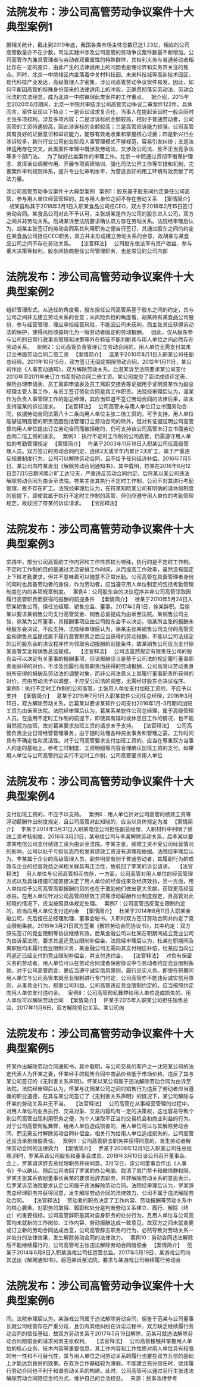# 法院发布：涉公司高管劳动争议案件十大典型案例1

据相关统计，截止到2019年底，我国各类市场主体总数已达1.23亿，相应的公司高管数量亦不在少数，司法实践中涉及公司高管的劳动争议案件数量不断增加。公司高管作为兼具管理者与劳动者双重属性的特殊群体，其权利义务与普通劳动者相比存在一定的差异，由此产生的法律适用上的问题也是理论界和实务界关注的焦点。同时，北京一中院辖区内坐落着中关村科技园、未来科技城等高新技术园区，现代科技产业发达，高级管理人才密集，涉公司高管劳动争议案件易发。因此，如何平衡因高管的特殊身份带来的法律适用上的冲突，正确贯彻落实劳动法、劳动合同法的立法理念，成为北京一中院审理此类案件的工作重点。
 
据介绍，2015年至2020年6月期间，北京一中院共审结涉公司高管劳动争议二审案件122件。具体而言，案件呈现以下特点：一是诉讼请求复合化，当事人在提起诉讼时一般会同时主张多项权利，涉及多项内容；二是涉诉标的金额较高，相对于普通劳动者，公司高管的工资待遇较高，因此涉诉标的金额较高；三是高管应诉能力较强，公司高管具有良好的证据意识和举证能力，能够有效地收集和掌握核心证据；四是新兴行业涉诉较多，新兴行业公司创业阶段人事管理模式不够规范，容易引发纠纷；五是法律适用存在交叉，此类案件审理中既涉及劳动法，又涉及公司法、反不正当竞争法等多个部门法。
 
为了做好此类案件的审理工作，北京一中院通过贯彻平衡保护理念、发挥诉讼调解作用、开展专项调研培训、强化司法公开工作等举措和机制，完善案件审判规则体系，提升专业化审判水平，为营造良好的用工环境有效贡献了司法力量。

涉公司高管劳动争议案件十大典型案例
 
案例1：股东基于股东间约定兼任公司高管，参与用人单位经营管理的，其与用人单位之间不存在劳动关系
 
【案情简介】
 
胡某自称其于2018年3月1日入职某食品公司任CEO，双方于2018年2月15日签订劳动合同。某食品公司对此不予认可，主张胡某是作为公司的股东进入公司，双方之间并非劳动关系。后胡某诉至法院要求确认双方存在劳动关系。法院经审理后认为，胡某主张签订的劳动合同系其利用职务之便自行签订，其通过股东之间的约定在某食品公司担任CEO职务，双方并未形成建立劳动关系的合意，故胡某与某食品公司之间不存在劳动关系。
 
【法官释法】
 
公司股东依法享有资产收益、参与重大决策等权利，股东间协商担任公司管理职务，也是常见的公司内部

# 法院发布：涉公司高管劳动争议案件十大典型案例2

组织管理形式。从选任的角度看，股东担任公司高管系基于股东之间的约定，其与公司之间并无建立劳动关系的合意；从风险负担的角度看，胡某持有某食品公司股份，参与经营管理，理应承担经营风险，不能因公司未获利，而主张其应获得劳动法的保护，使得风险收益转化为一般劳动者固定的劳动报酬。
 
因此，仅从股东参与公司的日常行政事务管理和决策等外在特征不能判断其与用人单位之间必然存在劳动关系。
 
案例2：公司高管负责管理订立劳动合同的，用人单位无需支付其未订立书面劳动合同二倍工资
 
【案情简介】
 
温某于2010年8月1日入职某公司任副总经理。2011年10月15日，双方签订无固定期限劳动合同。2012年1月11日，某公司作出《人事变动通知》，双方解除劳动关系。后温某诉至法院要求某公司支付2010年至2011年未订立书面劳动合同二倍工资。某公司提交了面试成绩评定表、保险办理申请表、员工离职申请表及员工离职交接表等证据用于证明温某作为副总经理主管人事工作，与员工签订劳动合同是其工作职责。法院经审理后认为，温某作为负责人事管理工作的副总经理，其应当知道不签订劳动合同的法律后果，故未支持温某的诉讼请求。
 
【法官释法】
 
公司高管未与用人单位订立书面劳动合同，依据劳动合同法第八十二条向用人单位主张二倍工资的，可予支持，用人单位能够证明高管的职责范围包括管理订立劳动合同的除外，但对有证据证明公司高管曾向用人单位提出订立劳动合同而被拒绝的，仍可支持该公司高管未订立书面劳动合同二倍工资的请求。
 
案例3：执行不定时工作制的公司高管，仍需遵守用人单位的考勤管理规定
 
【案情简介】
 
符某于2003年11月18日入职某公司任高级管理人员。双方签订的劳动合同约定，连续2天或半年内累计3天旷工，属于严重违反规章制度行为，公司可以解除劳动合同，且不给予任何经济补偿。2016年7月5日，某公司向符某发出《解除劳动合同通知书》，其中载明，符某在2016年6月12日至7月5日期间累计旷工达12天，严重违反劳动合同约定。后符某以某公司违法解除劳动合同为由诉至法院。符某主张其执行不定时工作制，公司不对其进行考勤管理，故不存在旷工。法院经审理后认为，在符某知晓某公司有明确的请休假制度的前提下，即使其属于执行不定时工作制的高管，但仍应遵守用人单位的考勤管理规定，故驳回了符某的诉讼请求。
 
【法官释法】
 

# 法院发布：涉公司高管劳动争议案件十大典型案例3


实践中，部分公司高管的工作内容和工作性质较为特殊，执行的是不定时工作制。不定时工作制的目的是通过灵活安排工作时间，从而提高工作效率，虽然没有固定上下班考勤要求，但并不意味着可以随意不正常出勤。公司高管在具备管理者身份的同时也具备劳动者的身份，作为劳动者，应当遵守用人单位制定的包括考勤管理制度在内的各项规章制度。
 
案例4：公司股东会的决议程序并非公司高管领取因履行高管职责而获得的报酬的前提条件
 
【案情简介】
 
徐某于2010年5月24日入职某销售公司，担任总经理、销售总监、董事。2017年2月1日，徐某辞职。后徐某以要求某销售公司支付高管奖金、销售总监提成为由诉至法院。某销售公司主张，徐某为公司董事，其报酬事项应由公司股东会予以决定。徐某所主张的报酬未经股东会决议，不应支持。法院经审理后认为，徐某主张某销售公司支付的高管奖金和销售总监提成属于履行高管职责之后应当获得的劳动报酬，不能以公司法规定的公司股东会的决议程序作为领取劳动报酬的前提条件，故某销售公司应当支付徐某高管奖金和销售总监提成。
 
【法官释法】
 
公司法虽然规定有限责任公司的股东会可以决定有关董事的报酬事项，但该报酬应当是基于公司法的规定履行董事职责而获得的对价，不涉及因履行高管职责而获得的劳动报酬。公司高管以劳动者身份所获得的报酬系劳动法的调整对象，而非公司法意义上其履行董事职责所获得的对价，应由劳动法予以调整，不应受公司法的调整，无需经过股东会决议程序。
 
案例5：执行不定时工作制的公司高管，主张用人单位支付加班工资的，不应予以支持
 
【案情简介】
 
葛某于2015年7月1日入职某软件公司任总经理，2016年3月15日，双方解除劳动关系，后葛某以要求某软件公司支付2016年1月-3月期间加班工资为由诉至法院。法院经审理后认为，葛某系某软件公司总经理，属于高级管理人员。在适用不定时工作制的前提下，即使其有延时或休息日工作的情况，也不能当然视为加班，故对葛某要求加班工资的请求未予支持。
 
【法官释法】
 
公司高管负责企业日常经营管理事务，由于随时处理各种突发事务和管理之需，工作时间具有不确定性和灵活性。对于公司高管要求支付加班工资的，应当在尊重双方当事人约定的基础上，参考工时制度、工资明细等内容合理确认加班工资的支付。如果用人单位与公司高管约定实行不定时工作制，公司高管要求用人单位

# 法院发布：涉公司高管劳动争议案件十大典型案例4

支付加班工资的，不应予以支持。
 
案例6：用人单位针对公司高管的绩效工资等浮动薪酬作出制度规定，且公司高管对此知晓的，应当以具体规定为准
 
【案情简介】
 
李某于2014年3月31日入职某电信公司担任副总经理，入职材料中列明了绩效工资考核制度。2016年3月21日，某电信公司与李某解除劳动关系，后李某以要求某电信公司支付绩效工资为由诉至法院。李某主张，绩效工资不受公司经营情况的影响，公司以处于亏损状态而拒发其绩效工资没有道理和依据。法院经审理后认为，李某属于企业的高级管理人员，职务明显有别于普通劳动者，其履职行为的成效与企业的经营效益之间相关联具有正当性，故驳回了李某的诉讼请求。
 
【法官释法】
 
用人单位与公司高管相互依存，一方面，公司高管对用人单位的经营管理方式以及具体措施可能直接决定了用人单位的经营成果及经济效益，另一方面，用人单位给予公司高管高额报酬的目的也在于激励他们做出更大贡献，获取更高经营收益。在用人单位针对公司高管的绩效工资等浮动薪酬作出制度规定，且高管对此知晓的情况下，应当按照具体规定处理。
 
案例7：公司高管违反竞业限制约定的，应当向用人单位支付违约金
 
【案情简介】
 
杜某于2014年8月11日入职某金融公司，先后担任总经理助理、董事会秘书。入职时双方签订劳动合同并约定了竞业限制条款。2016年3月21日双方签署《解除劳动合同协议书》，其中约定：双方原先签订的竞业限制等协议继续有效。后某金融公司以杜某在职期间成立竞业公司为由诉至法院，要求其返还竞业限制补偿金。法院经审理后认为，杜某在职期间及离职后均未履行竞业限制义务，某金融公司无需向其支付相应补偿，杜某应当向公司返还已经支付的竞业限制补偿金，并支付违约金。
 
【法官释法】
 
对负有保密义务的劳动者，用人单位可以在劳动合同或者保密协议中与劳动者约定竞业限制条款。对于公司高管而言，更应当遵守诚实信用原则，履行忠实义务。即使在职期间用人单位与公司高管未就竞业限制进行专门约定，公司高管亦不能违反诚实信用原则，从事竞业行为，损害公司利益。公司高管违反竞业限制约定的，应当按照约定向用人单位支付违约金。
 
案例8：公司高管徇私舞弊给用人单位造成损失的，用人单位可以解除劳动合同
 
【案情简介】
 
怀某于2015年入职某公司担任销售总监，2017年11月6日，双方解除劳动关系。某公司向

# 法院发布：涉公司高管劳动争议案件十大典型案例5

怀某作出解除劳动合同通知书，其中载明，与公司交易的客户之一沈阳某公司的法定代表人为怀某之妻，怀某经手的销售合同中商品价格低于市场价格，违反了其与某公司签订的《无利害关系声明》。怀某以某公司属于违法解除劳动合同为由诉至法院。法院经审理后认为，怀某与沈阳某公司之间的销售行为违反了劳动者应当遵循的职业道德，在其与某公司签订了《无利害关系声明》的情况下，某公司解除与怀某的劳动关系并无不当。
 
【法官释法】
 
公司高管在从事经营管理的过程中，对用人单位的业务执行、交易对象、交易内容均有一定的决策权，这也容易导致个别公司高管出现利用职务之便，为个人谋取不正当的交易机会和商业利益的行为。对于公司高管徇私舞弊，给用人单位造成损害的，用人单位可以与其解除劳动合同，而无需支付解除劳动合同补偿金。相关行为给用人单位造成损失的，公司高管还应当承担赔偿责任。
 
案例9：公司高管辞去职务并获得同意的，发生劳动者解除劳动合同的法律效力
 
【案情简介】
 
罗某于2008年12月1日入职某公司任总经理,同时，罗某系该公司股东和董事会成员。2018年3月10日该公司召开董事会。会上，罗某请求辞去总经理职务并获同意。3月12日，该公司董事会作出《人事令》予以确认。随后公司收回了罗某的办公电脑、取消了其门禁卡和微信群权限。罗某主张其系依据董事长黄某的要求而辞去职务，并非解除劳动关系的意思表示，后罗某诉至法院要求认定公司属于违法解除劳动合同。法院经审理后认为，罗某辞去总经理职务并获得同意，发生解除劳动合同的法律效力，公司不属于违法解除劳动合同。
 
【法官释法】
 
劳动者的职务决定了工作内容、劳动报酬等劳动关系中的核心要素。对职务的取得、履职和处分是判断劳动关系建立、履行、解除（终止）的重要指标。公司高管辞职是其对自身职务的处分行为，且用人单位与公司高管均未就新的工作岗位、工作内容、劳动报酬达成一致意见，故双方之间未就变更或订立新的劳动合同达成合意，公司高管辞去职务的行为，必然导致对劳动关系一并处分的法律效果，发生解除劳动合同的法律效力。
 
案例10：劳动合同违法解除后不能继续履行的，公司高管可主张违法解除劳动合同赔偿金
 
【案情简介】
 
范某于2014年6月8日入职某游戏公司任运营总监。2017年5月19日，某游戏公司向其送达《解聘通知书》。后范某诉至法院，要求与某游戏公司继续履行劳动合

# 法院发布：涉公司高管劳动争议案件十大典型案例6

同。法院审理后认为，某游戏公司属于违法解除劳动合同，但鉴于范某与公司董事长就公司经营存在严重分歧，且仍有其他纠纷在诉讼过程中，双方缺乏继续履行劳动合同的信任基础，故双方劳动关系于2017年5月19日解除，范某可就违法解除劳动合同赔偿金的请求另案主张权利。
 
【法官释法】
 
公司高管接触并掌握用人单位的核心业务、技术内容等重要信息，其工作内容和工作性质对用人单位具有较强的唯一性和不可替代性，其与用人单位之间劳动关系的履行也要在双方互信的基础上才能达到良好的效果。在双方合作基础较为薄弱，不能建立充分信任时，继续履行劳动合同也不利于和谐劳动关系的构建。此时，公司高管可以通过另行主张违法解除劳动合同赔偿金的方式，维护自己的合法权益。
 
来源：民事法律参考
 


